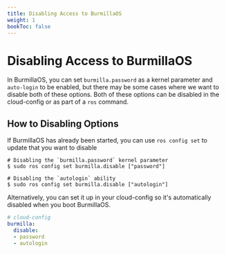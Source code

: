 ```yaml
---
title: Disabling Access to BurmillaOS
weight: 1
bookToc: false
---
```

# Disabling Access to BurmillaOS
In BurmillaOS, you can set `burmilla.password` as a kernel parameter and `auto-login` to be enabled, but there may be some cases where we want to disable both of these options. Both of these options can be disabled in the cloud-config or as part of a `ros` command.

## How to Disabling Options

If BurmillaOS has already been started, you can use `ros config set` to update that you want to disable

```shell
# Disabling the `burmilla.password` kernel parameter
$ sudo ros config set burmilla.disable ["password"]

# Disabling the `autologin` ability
$ sudo ros config set burmilla.disable ["autologin"]
```

Alternatively, you can set it up in your cloud-config so it's automatically disabled when you boot BurmillaOS.


```yaml
# cloud-config
burmilla:
  disable:
  - password
  - autologin
```
